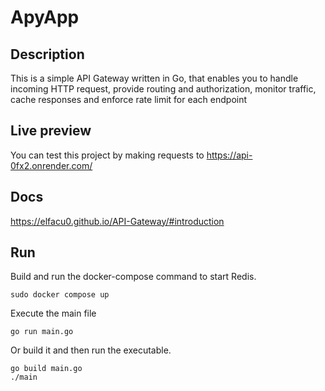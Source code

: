 # ApyApp

## Description
This is a simple API Gateway written in Go, that enables you to handle incoming HTTP request, provide routing and authorization, monitor traffic, cache responses and enforce rate limit for each endpoint

## Live preview
You can test this project by making requests to https://api-0fx2.onrender.com/

## Docs
https://elfacu0.github.io/API-Gateway/#introduction

## Run
Build and run the docker-compose command to start Redis.
```
sudo docker compose up
```
Execute the main file
```
go run main.go
```

Or build it and then run the executable.

```
go build main.go
./main
```